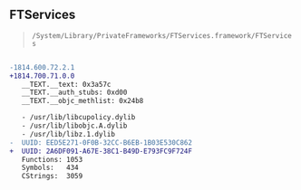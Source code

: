 ## FTServices

> `/System/Library/PrivateFrameworks/FTServices.framework/FTServices`

```diff

-1814.600.72.2.1
+1814.700.71.0.0
   __TEXT.__text: 0x3a57c
   __TEXT.__auth_stubs: 0xd00
   __TEXT.__objc_methlist: 0x24b8

   - /usr/lib/libcupolicy.dylib
   - /usr/lib/libobjc.A.dylib
   - /usr/lib/libz.1.dylib
-  UUID: EED5E271-0F0B-32CC-B6EB-1B03E530C862
+  UUID: 2A6DF091-A67E-38C1-B49D-E793FC9F724F
   Functions: 1053
   Symbols:   434
   CStrings:  3059

```
